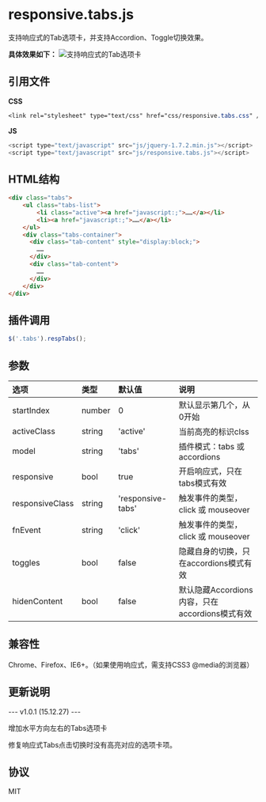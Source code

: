 # responsive.tabs.js
支持响应式的Tab选项卡，并支持Accordion、Toggle切换效果。

**具体效果如下：**
![支持响应式的Tab选项卡](http://7xp00j.com1.z0.glb.clouddn.com/static/images/responsive.tabs.js.gif)

## 引用文件
**CSS**
``` css
<link rel="stylesheet" type="text/css" href="css/responsive.tabs.css" />
```

**JS**
``` js
<script type="text/javascript" src="js/jquery-1.7.2.min.js"></script>
<script type="text/javascript" src="js/responsive.tabs.js"></script>
```


## HTML结构
``` html
<div class="tabs">
  	<ul class="tabs-list">
  		<li class="active"><a href="javascript:;">……</a></li>
  		<li><a href="javascript:;">……</a></li>
  	</ul>
    <div class="tabs-container">
      <div class="tab-content" style="display:block;">
        ……
      </div>
      <div class="tab-content">
        ……
      </div>
    </div>
</div>
```


## 插件调用
``` js
$('.tabs').respTabs();
```


## 参数
| 选项            | 类型    |  默认值  |  说明  |
| :--------        | :-----  | :----  | :----  |
| startIndex      | number  | 0                 |  默认显示第几个，从0开始                        |
| activeClass     | string  | 'active'          |  当前高亮的标识clss                             |
| model           | string  | 'tabs'            |  插件模式：tabs 或 accordions                   |
| responsive      | bool    | true              |  开启响应式，只在tabs模式有效                   |
| responsiveClass | string  | 'responsive-tabs' |  触发事件的类型，click 或 mouseover             |
| fnEvent         | string  | 'click'           |  触发事件的类型，click 或 mouseover             |
| toggles         | bool    | false             |  隐藏自身的切换，只在accordions模式有效         |
| hidenContent    | bool    | false             |  默认隐藏Accordions内容，只在accordions模式有效 |


## 兼容性
Chrome、Firefox、IE6+。（如果使用响应式，需支持CSS3 @media的浏览器）

## 更新说明
--- v1.0.1 (15.12.27) ---

增加水平方向左右的Tabs选项卡

修复响应式Tabs点击切换时没有高亮对应的选项卡项。


## 协议
MIT
